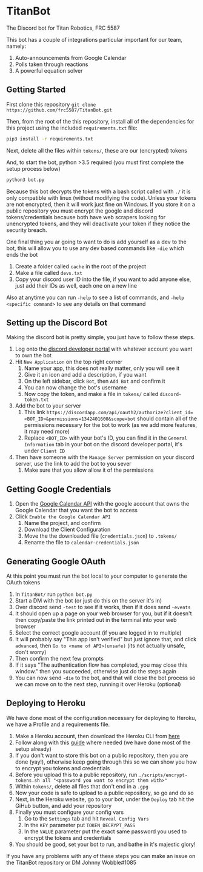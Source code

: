 # TitanBot

The Discord bot for Titan Robotics, FRC 5587

This bot has a couple of integrations particular important for our team, namely:

1. Auto-announcements from Google Calendar
2. Polls taken through reactions
3. A powerful equation solver

## Getting Started

First clone this repository `git clone https://github.com/frc5587/TitanBot.git`

Then, from the root of the this repository, install all of the dependencies for this project using the included `requirements.txt` file:

```bash
pip3 install -r requirements.txt
```

Next, delete all the files within `tokens/`, these are our (encrypted) tokens 

And, to start the bot, python >3.5 required (you must first complete the setup process below)

```bash
python3 bot.py
```
Because this bot decrypts the tokens with a bash script called with `./` it is only compatible with linux (without modifying the code). Unless your tokens are not encrypted, then it will work just fine on Windows. If you store it on a public repository you must encrypt the google and discord tokens/credentials because both have web scrapers looking for unencrypted tokens, and they will deactivate your token if they notice the security breach.

One final thing you ar going to want to do is add yourself as a dev to the bot, this will allow you to use any dev based commands like `-die` which ends the bot
1. Create a folder called `cache` in the root of the project
2. Make a file called `devs.txt`
3. Copy your discord user ID into the file, if you want to add anyone else, just add their IDs as well, each one on a new line

Also at anytime you can run `-help` to see a list of commands, and `-help <specific command>` to see any details on that command

## Setting up the Discord Bot

Making the discord bot is pretty simple, you just have to follow these steps.
1. Log onto the [discord developer portal](https://discordapp.com/login?redirect_to=%2Fdevelopers%2Fapplications%2F) with whatever account you want to own the bot
2. Hit `New Application` on the top right corner
    1. Name your app, this does not really matter, only you will see it
    2. Give it an icon and add a description, if you want
    3. On the left sidebar, click `Bot`, then `Add Bot` and confirm it
    4. You can now change the bot's username
    5. Now copy the token, and make a file in `tokens/` called `discord-token.txt`
3. Add the bot to your server
    1. This link `https://discordapp.com/api/oauth2/authorize?client_id=<BOT_ID>&permissions=1342401600&scope=bot` should contain all of the permissions necessary for the bot to work (as we add more features, it may need more)
    2. Replace `<BOT_ID>` with your bot's ID, you can find it in the `General Information` tab in your bot on the discord developer portal, it's under `Client ID`
4. Then have someone with the `Manage Server` permission on your discord server, use the link to add the bot to you sever
    1. Make sure that you allow allow it of the permissions

## Getting Google Credentials

1. Open the [Google Calendar API](https://developers.google.com/calendar/quickstart/python) with the google account that owns the Google Calendar that you want the bot to access
2. Click `Enable the Google Calendar API`
    1. Name the project, and confirm
    2. Download the Client Configuration
    3. Move the the downloaded file (`credentials.json`) to `.tokens/`
    4. Rename the file to `calendar-credentials.json`
    
## Generating Google OAuth

At this point you must run the bot local to your computer to generate the OAuth tokens

1. In `TitanBot/` run `python bot.py`
2. Start a DM with the bot (or just do this on the server it's in)
3. Over discord send `-test` to see if it works, then if it does send `-events`
4. It should open up a page on your web browser for you, but if it doesn't then copy/paste the link printed out in the terminal into your web browser
5. Select the correct google account (if you are logged in to multiple)
6. It will probably say "This app isn't verified" but just ignore that, and click `advanced`, then `Go to <name of API>(unsafe)` (its not actually unsafe, don't worry)
7. Then confirm the next few prompts
8. If it says "The authentication flow has completed, you may close this window." then you succeeded, otherwise just do the steps again
9. You can now send `-die` to the bot, and that will close the bot process so we can move on to the next step, running it over Heroku (optional)
    
## Deploying to Heroku

We have done most of the configuration necessary for deploying to Heroku, we have a Profile and a requirements file.

1. Make a Heroku account, then download the Heroku CLI from [here](https://devcenter.heroku.com/articles/heroku-cli#download-and-install)
2. Follow along with this [guide](https://www.youtube.com/watch?v=BPvg9bndP1U) where needed (we have done most of the setup already)
3. If you don't want to store this bot on a public repository, then you are done (yay!), otherwise keep going through this so we can show you how to encrypt you tokens and credentials
4. Before you upload this to a public repository, run `./scripts/encrypt-tokens.sh all "<password you want to encrypt them with>"`
5. Within `tokens/`, delete all files that don't end in a `.gpg`
6. Now your code is safe to upload to a public repository, so go and do so
7. Next, in the Heroku website, go to your bot, under the `Deploy` tab hit the GiHub button, and add your repository
8. Finally you must configure your config vars
    1. Go to the `Settings` tab and hit `Reveal Config Vars`
    2. In the `KEY` parameter put `TOKEN_DECRYPT_PASS`
    3. In the `VALUE` parameter put the exact same password you used to encrypt the tokens and credentials
9. You should be good, set your bot to run, and bathe in it's majestic glory!



If you have any problems with any of these steps you can make an issue on the TitanBot repository or DM Johnny Wobble#1085
